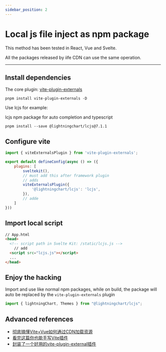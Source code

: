 ```yaml
---
sidebar_position: 2
---
```


# Local js file inject as npm package
This method has been tested in React, Vue and Svelte.

All the packages released by iife CDN can use the same operation.

---

## Install dependencies
The core plugin: [vite-plugin-externals](https://github.com/crcong/vite-plugin-externals)

`pnpm install vite-plugin-externals -D`


Use lcjs for example: 

lcjs npm package for auto completion and typescript

`pnpm install --save @lightningchart/lcjs@7.1.1`

## Configure vite
```js title="vite.config.js"
import { viteExternalsPlugin } from 'vite-plugin-externals';

export default defineConfig(async () => ({
    plugins: [
        sveltekit(),
        // must add this after framework plugin
        // adds
        viteExternalsPlugin({
            '@lightningchart/lcjs': 'lcjs',
        }),
        // adde
    ]
}))
```

## Import local script
```html
// App.html
<head>
  <!-- script path in Svelte Kit: /static/lcjs.js -->
    // add
  <script src="lcjs.js"></script>
  ...
</head>
```

## Enjoy the hacking
Import and use like normal npm packages, while on build, the package will auto be replaced by the `vite-plugin-externals` plugin

```typescript
import { lightningChart, Themes } from "@lightningchart/lcjs";
```

## Advanced references
- [彻底搞懂Vite+Vue如何通过CDN加载资源](https://juejin.cn/post/7329206771565461531)
- [看完这篇你也能手写Vite插件](https://juejin.cn/post/7329782406541901862)
- [封装了一个好用的vite-plugin-external插件](https://juejin.cn/post/7392248233194881060)